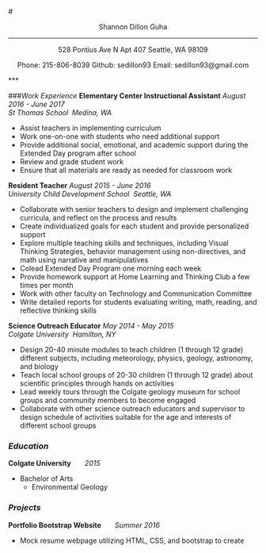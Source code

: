 #<p align="center">Shannon Dillon Guha</p>
***
<p align="center">
528 Pontius Ave N Apt 407 Seattle, WA 98109
</p>
<p align="center">
Phone: 215-806-8039
Github: sedillon93
Email: sedillon93@gmail.com</p>
***

###_Work Experience_
**Elementary Center Instructional Assistant** _August 2016 - June 2017_
<br />
_St Thomas School_&nbsp;&nbsp;_Medina, WA_
  - Assist teachers in implementing curriculum
  - Work one-on-one with students who need additional support
  - Provide additional social, emotional, and academic support during the Extended Day program after school
  - Review and grade student work
  - Ensure that all materials are ready as needed for classroom work

**Resident Teacher** <span style="text-align:right"> _August 2015 - June 2016_ </span>
<br />
 _University Child Development School_&nbsp;&nbsp;_Seattle, WA_
  - Collaborate with senior teachers to design and implement challenging curricula,​ a​nd reflect on the process and results
  - Create individualized goals for each student and provide personalized support
  - Explore multiple teaching skills and techniques, including Visual Thinking Strategies, behavior management using non-­directives, and math using narrative and manipulatives
  - Co­lead Extended Day Program one morning each week
  - Provide homework support at Home Learning and Thinking Club a few times per month
  - Work with other faculty on Technology and Communication Committee
  - Write detailed reports for students evaluating writing, math, reading, and reflective thinking skills

**Science Outreach Educator** _May 2014 - May 2015_
<br />
_Colgate University_&nbsp;&nbsp;_Hamilton, NY_
  - Design 20­-40 minute modules to teach children (1​ through 12​ grade) different subjects, including meteorology, physics, geology, astronomy, and biology
  - Teach local school groups of 20-­30 children (1​ through 12​ grade) about scientific principles
through hands­ on activities
  - Lead weekly tours through the Colgate geology museum for school groups and community members to become engaged
  - Collaborate with other science outreach educators and supervisor to design schedule of activities suitable for the age and interests of different school groups


### _Education_
**Colgate University** &nbsp; &nbsp; &nbsp; _2015_
  - Bachelor of Arts
    - Environmental Geology

### _Projects_
**Portfolio Bootstrap Website** &nbsp; &nbsp; &nbsp; _Summer 2016_
  - Mock resume webpage utilizing HTML, CSS, and bootstrap to create

